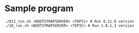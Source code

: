 # Sample program

```
./011_run.sh <BOOTSTRAPSERVER> <TOPIC> # Run 0.11.6 version
./10_run.sh <BOOTSTRAPSERVER> <TOPIC> # Run 1.0.1.1 version
```